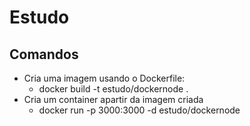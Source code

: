 # Estudo

## Comandos
- Cria uma imagem usando o Dockerfile:
  * docker build -t estudo/dockernode .
- Cria um container apartir da imagem criada
  * docker run -p 3000:3000 -d estudo/dockernode
